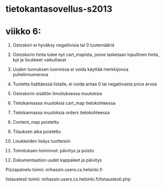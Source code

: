 tietokantasovellus-s2013
========================
viikko 6:
=========
1. Ostoskori ei hyväksy negatiivisia tai 0 tuotemääriä

2. Ostoskorin hinta tulee nyt cart_mapista, jonne lasketaan lopullinen hinta, kpl ja lisukkeet vaikuttavat

3. Uuden tunnuksen luonnissa ei voida käyttää merkkijonoa puhelinnumerona

4. Tuotetta lisättäessä listalle, ei voida antaa 0 tai negatiivasta price arvoa

5. Ostoskorin sisällön ilmoituksessa muutoksia 
 
6. Tietokannassa muutoksia cart_map tietokohteessa 

7. Tietokannassa muutoksia orders tietokohteessa

8. Content_map poistettu

9. Tilauksen aika poistettu

10. Lisukkeiden lisäys tuotteisiin

11. Toimituksen toiminnot: päivitys ja poisto

12. Dokumentaation uudet kappaleet ja päivitys

Pizzapalvelu toimii:
mihassin.users.cs.helsinki.fi

listaustesti toimii:
mihassin.users.cs.helsinki.fi/listaustesti.php
